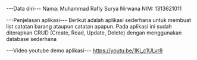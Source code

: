 ---Data diri---
Nama: Muhammad Rafly Surya Nirwana
NIM: 1313621011

---Penjelasan aplikasi---
Berikut adalah aplikasi sederhana untuk membuat list catatan barang ataupun catatan apapun. 
Pada aplikasi ini sudah diterapkan CRUD (Create, Read, Update, Delete) dengan menggunakan database sederhana

---Video youtube demo aplikasi---
https://youtu.be/1Kj_c1ULvr8

